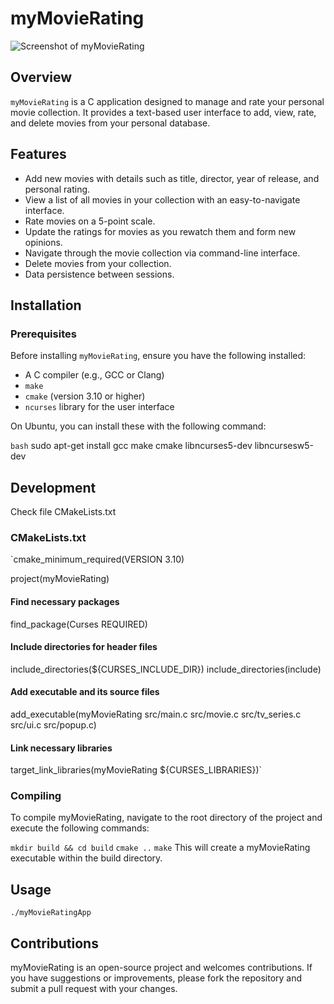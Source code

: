 # myMovieRating
![Screenshot of myMovieRating](images/myMovieRating_screenshot.png "Main Interface")
## Overview
`myMovieRating` is a C application designed to manage and rate your personal movie collection. It provides a text-based user interface to add, view, rate, and delete movies from your personal database.

## Features
- Add new movies with details such as title, director, year of release, and personal rating.
- View a list of all movies in your collection with an easy-to-navigate interface.
- Rate movies on a 5-point scale.
- Update the ratings for movies as you rewatch them and form new opinions.
- Navigate through the movie collection via command-line interface.
- Delete movies from your collection.
- Data persistence between sessions.

## Installation

### Prerequisites
Before installing `myMovieRating`, ensure you have the following installed:
- A C compiler (e.g., GCC or Clang)
- `make`
- `cmake` (version 3.10 or higher)
- `ncurses` library for the user interface

On Ubuntu, you can install these with the following command:

`bash`
sudo apt-get install gcc make cmake libncurses5-dev libncursesw5-dev

## Development
Check file CMakeLists.txt

### CMakeLists.txt

`cmake_minimum_required(VERSION 3.10)

project(myMovieRating)

#### Find necessary packages
find_package(Curses REQUIRED)

#### Include directories for header files
include_directories(${CURSES_INCLUDE_DIR})
include_directories(include)

#### Add executable and its source files
add_executable(myMovieRating src/main.c src/movie.c src/tv_series.c src/ui.c src/popup.c)

#### Link necessary libraries
target_link_libraries(myMovieRating ${CURSES_LIBRARIES})`


### Compiling 
To compile myMovieRating, navigate to the root directory of the project and execute the following commands:

``mkdir build && cd build``
``cmake ..``
``make``
This will create a myMovieRating executable within the build directory.

## Usage
`./myMovieRatingApp`

## Contributions
myMovieRating is an open-source project and welcomes contributions. If you have suggestions or improvements, please fork the repository and submit a pull request with your changes.


